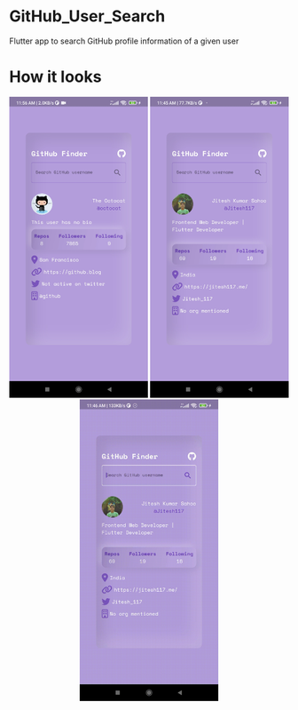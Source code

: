 # GitHub_User_Search

Flutter app to search GitHub profile information of a given user

# How it looks

<p align = "center">
<img width = 250 src = "./lib/assets/octocat.jpg">
<img width = 250 src = "./lib/assets/jitesh.jpg">
<img width = 250 src = "./lib/assets/screengif.gif">

</p>
